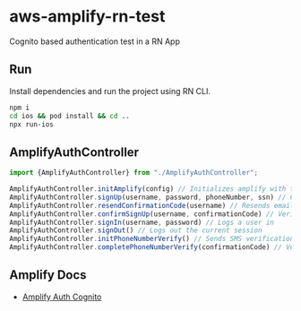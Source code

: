 # aws-amplify-rn-test

Cognito based authentication test in a RN App

## Run

Install dependencies and run the project using RN CLI.

```bash
npm i
cd ios && pod install && cd ..
npx run-ios
```

## AmplifyAuthController

```javascript
import {AmplifyAuthController} from "./AmplifyAuthController";

AmplifyAuthController.initAmplify(config) // Initializes amplify with the config
AmplifyAuthController.signUp(username, password, phoneNumber, ssn) // Creates a new user in the cognito user pool with the given values
AmplifyAuthController.resendConfirmationCode(username) // Resends email confirmation code
AmplifyAuthController.confirmSignUp(username, confirmationCode) // Verifies user email
AmplifyAuthController.signIn(username, password) // Logs a user in
AmplifyAuthController.signOut() // Logs out the current session
AmplifyAuthController.initPhoneNumberVerify() // Sends SMS verification code
AmplifyAuthController.completePhoneNumberVerify(confirmationCode) // Verifies user phone number 
```

## Amplify Docs

- [Amplify Auth Cognito](https://docs.amplify.aws/lib/auth/getting-started/q/platform/js)